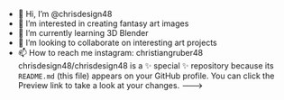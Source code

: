 - 👋 Hi, I’m @chrisdesign48
- 👀 I’m interested in creating fantasy art images
- 🌱 I’m currently learning 3D Blender
- 💞️ I’m looking to collaborate on interesting art projects
- 📫 How to reach me  instagram: christiangruber48
chrisdesign48/chrisdesign48 is a ✨ special ✨ repository because its `README.md` (this file) appears on your GitHub profile.
You can click the Preview link to take a look at your changes.
--->
